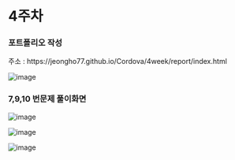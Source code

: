 # 4주차 
<H3>포트폴리오 작성</H3>
주소 : https://jeongho77.github.io/Cordova/4week/report/index.html 

![image](https://github.com/jeongho77/Cordova/assets/115057094/e4d02d5d-bac8-48e4-ade2-4ea7d655bdc7)


<H3>7,9,10 번문제 풀이화면</H3>

![image](https://github.com/jeongho77/Cordova/assets/115057094/5b206f96-3013-446a-b724-5460f3aaaac9)

![image](https://github.com/jeongho77/Cordova/assets/115057094/232893d4-3a30-4327-b9f4-cd944b95c807)

![image](https://github.com/jeongho77/Cordova/assets/115057094/a6961c7c-35c0-4278-a540-7b7e7d5a48e2)


